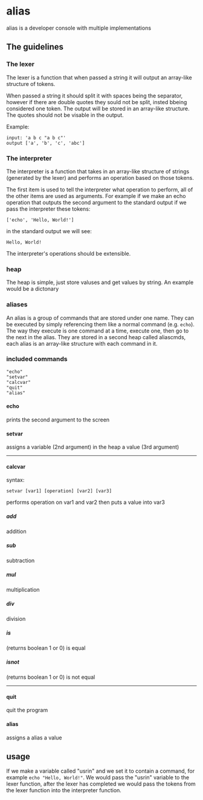 # alias
alias is a developer console with multiple implementations

## The guidelines
### The lexer
The lexer is a function that when passed a string it will output an array-like structure of tokens.

When passed a string it should split it with spaces being the separator,
however if there are double quotes they sould not be split, insted bbeing considered one token.
The output will be stored in an array-like structure.
The quotes should not be visable in the output.

Example:
```
input: 'a b c "a b c"'
output ['a', 'b', 'c', 'abc']
```
### The interpreter
The interpreter is a function that takes in an array-like structure of strings (generated by the lexer) and performs an operation based on those tokens.

The first item is used to tell the interpreter what operation to perform, all of the other items are used as arguments.
For example if we make an echo operation that outputs the second argument to the standard output if we pass the interpreter these tokens:
```
['echo', 'Hello, World!']
```
in the standard output we will see:
```
Hello, World!
```

The interpreter's operations should be extensible.
### heap
The heap is simple, just store valuses and get values by string. An example would be a dictonary
### aliases
An alias is a group of commands that are stored under one name. 
They can be executed by simply referencing them like a normal command (e.g. `echo`).
The way they execute is one command at a time, execute one, then go to the next in the alias.
They are stored in a second heap called aliascmds, each alias is an array-like structure with each command in it.
### included commands
```
"echo"
"setvar"
"calcvar"
"quit"
"alias"
```
#### echo
prints the second argument to the screen
#### setvar
assigns a variable (2nd argument) in the heap a value (3rd argument)
<hr>

#### calcvar
syntax:
```
setvar [var1] [operation] [var2] [var3]
```
performs operation on var1 and var2 then puts a value into var3

##### add
addition

##### sub
subtraction

##### mul
multiplication

##### div
division

##### is
(returns boolean 1 or 0) is equal

##### isnot
(returns boolean 1 or 0) is not equal

<hr>

#### quit
quit the program
#### alias
assigns a alias a value


## usage
If we make a variable called "usrin" and we set it to contain a command, for example `echo "Hello, World!"`.
We would pass the "usrin" variable to the lexer function, after the lexer has completed we would pass the tokens from the lexer function into the interpreter function.
